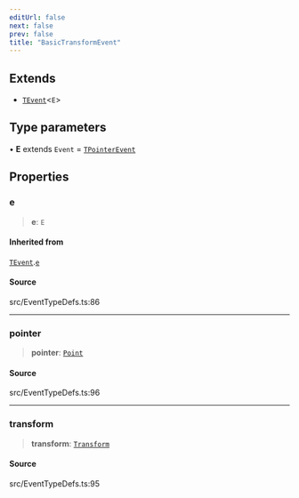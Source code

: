 ```yaml
---
editUrl: false
next: false
prev: false
title: "BasicTransformEvent"
---
```


## Extends

- [`TEvent`](TEvent.md)\<`E`\>

## Type parameters

• **E** extends `Event` = [`TPointerEvent`](../type-aliases/TPointerEvent.md)

## Properties

### e

> **e**: `E`

#### Inherited from

[`TEvent`](TEvent.md).[`e`](TEvent.md#e)

#### Source

src/EventTypeDefs.ts:86

***

### pointer

> **pointer**: [`Point`](../classes/Point.md)

#### Source

src/EventTypeDefs.ts:96

***

### transform

> **transform**: [`Transform`](../type-aliases/Transform.md)

#### Source

src/EventTypeDefs.ts:95
